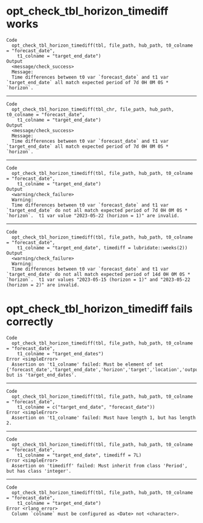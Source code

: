 # opt_check_tbl_horizon_timediff works

    Code
      opt_check_tbl_horizon_timediff(tbl, file_path, hub_path, t0_colname = "forecast_date",
        t1_colname = "target_end_date")
    Output
      <message/check_success>
      Message:
      Time differences between t0 var `forecast_date` and t1 var `target_end_date` all match expected period of 7d 0H 0M 0S * `horizon`.

---

    Code
      opt_check_tbl_horizon_timediff(tbl_chr, file_path, hub_path, t0_colname = "forecast_date",
        t1_colname = "target_end_date")
    Output
      <message/check_success>
      Message:
      Time differences between t0 var `forecast_date` and t1 var `target_end_date` all match expected period of 7d 0H 0M 0S * `horizon`.

---

    Code
      opt_check_tbl_horizon_timediff(tbl, file_path, hub_path, t0_colname = "forecast_date",
        t1_colname = "target_end_date")
    Output
      <warning/check_failure>
      Warning:
      Time differences between t0 var `forecast_date` and t1 var `target_end_date` do not all match expected period of 7d 0H 0M 0S * `horizon`.  t1 var value "2023-05-22 (horizon = 1)" are invalid.

---

    Code
      opt_check_tbl_horizon_timediff(tbl, file_path, hub_path, t0_colname = "forecast_date",
        t1_colname = "target_end_date", timediff = lubridate::weeks(2))
    Output
      <warning/check_failure>
      Warning:
      Time differences between t0 var `forecast_date` and t1 var `target_end_date` do not all match expected period of 14d 0H 0M 0S * `horizon`.  t1 var values "2023-05-15 (horizon = 1)" and "2023-05-22 (horizon = 2)" are invalid.

# opt_check_tbl_horizon_timediff fails correctly

    Code
      opt_check_tbl_horizon_timediff(tbl, file_path, hub_path, t0_colname = "forecast_date",
        t1_colname = "target_end_dates")
    Error <simpleError>
      Assertion on 't1_colname' failed: Must be element of set {'forecast_date','target_end_date','horizon','target','location','output_type','output_type_id','value'}, but is 'target_end_dates'.

---

    Code
      opt_check_tbl_horizon_timediff(tbl, file_path, hub_path, t0_colname = "forecast_date",
        t1_colname = c("target_end_date", "forecast_date"))
    Error <simpleError>
      Assertion on 't1_colname' failed: Must have length 1, but has length 2.

---

    Code
      opt_check_tbl_horizon_timediff(tbl, file_path, hub_path, t0_colname = "forecast_date",
        t1_colname = "target_end_date", timediff = 7L)
    Error <simpleError>
      Assertion on 'timediff' failed: Must inherit from class 'Period', but has class 'integer'.

---

    Code
      opt_check_tbl_horizon_timediff(tbl, file_path, hub_path, t0_colname = "forecast_date",
        t1_colname = "target_end_date")
    Error <rlang_error>
      Column `colname` must be configured as <Date> not <character>.

